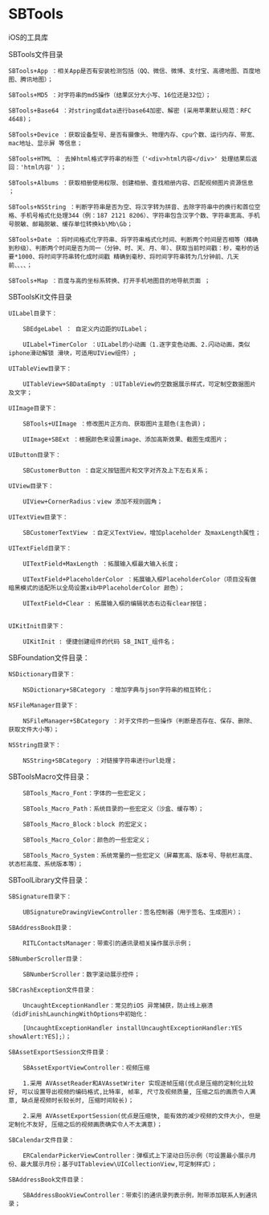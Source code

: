 # SBTools
iOS的工具库

SBTools文件目录

    SBTools+App ：相关App是否有安装检测包括（QQ、微信、微博、支付宝、高德地图、百度地图、腾讯地图）；
    
    SBTools+MD5 ：对字符串的md5操作（结果区分大小写、16位还是32位）；
    
    SBTools+Base64 ：对string或data进行base64加密、解密 (采用苹果默认规范：RFC 4648)；
    
    SBTools+Device ：获取设备型号、是否有摄像头、物理内存、cpu个数、运行内存、带宽、mac地址、显示屏 等信息；
    
    SBTools+HTML ： 去掉html格式字符串的标签（'<div>html内容</div>' 处理结果后返回：'html内容' ）；
    
    SBTools+Albums ：获取相册使用权限、创建相册、查找相册内容、匹配视频图片资源信息 ；
    
    SBTools+NSString ：判断字符串是否为空、将汉字转为拼音、去除字符串中的换行和首位空格、手机号格式化处理344（例：187 2121 8206）、字符串包含汉字个数、字符串宽高、手机号脱敏、邮箱脱敏、缓存单位转换kb\Mb\Gb；
    
    SBTools+Date ：将时间格式化字符串、将字符串格式化时间、判断两个时间是否相等（精确到秒级）、判断两个时间是否为同一（分钟、时、天、月、年）、获取当前时间戳：秒，毫秒的话要*1000、将时间字符串转化成时间戳 精确到毫秒、将时间字符串转为几分钟前、几天前、、、、；
    
    SBTools+Map ：百度与高的坐标系转换、打开手机地图目的地导航页面 ；


SBToolsKit文件目录

    UILabel目录下：
    
        SBEdgeLabel ： 自定义内边距的UILabel；
        
        UILabel+TimerColor ：UILabel的小动画（1.逐字变色动画、2.闪动动画，类似iphone滑动解锁 滑块，可适用UIView组件）;
        
    UITableView目录下：
        
        UITableView+SBDataEmpty ：UITableView的空数据展示样式，可定制空数据图片及文字；
        
    UIImage目录下：
        
        SBTools+UIImage ：修改图片正方向、获取图片主题色(主色调)；
        
        UIImage+SBExt ：根据颜色来设置image、添加高斯效果、截图生成图片；
        
    UIButton目录下：
    
        SBCustomerButton ：自定义按钮图片和文字对齐及上下左右关系；
        
    UIView目录下：
        
        UIView+CornerRadius：view 添加不规则圆角；
        
    UITextView目录下：
        
        SBCustomerTextView ：自定义TextView，增加placeholder 及maxLength属性；
        
    UITextField目录下：
        
        UITextField+MaxLength ：拓展输入框最大输入长度；
        
        UITextField+PlaceholderColor ：拓展输入框PlaceholderColor（项目没有做暗黑模式的适配所以全局设置xib中PlaceholderColor 颜色）；
        
        UITextField+Clear : 拓展输入框的编辑状态右边有clear按钮；
        
        
    UIKitInit目录下：
    
        UIKitInit : 便捷创建组件的代码 SB_INIT_组件名；
        
        
 SBFoundation文件目录：
    
    NSDictionary目录下：
    
        NSDictionary+SBCategory ：增加字典与json字符串的相互转化；
        
    NSFileManager目录下：
        
        NSFileManager+SBCategory ：对于文件的一些操作（判断是否存在、保存、删除、获取文件大小等）；
    
    NSString目录下：
        
        NSString+SBCategory ：对链接字符串进行url处理；
        
        
 SBToolsMacro文件目录：
 
        SBTools_Macro_Font：字体的一些宏定义；
        
        SBTools_Macro_Path：系统目录的一些宏定义（沙盒、缓存等）；
        
        SBTools_Macro_Block：block 的宏定义；
        
        SBTools_Macro_Color：颜色的一些宏定义；
        
        SBTools_Macro_System：系统常量的一些宏定义（屏幕宽高、版本号、导航栏高度、状态栏高度、系统版本等）；
        
 
SBToolLibrary文件目录：

    SBSignature目录下：
        
        UBSignatureDrawingViewController：签名控制器（用于签名、生成图片）；
        
    SBAddressBook目录：
    
        RITLContactsManager：带索引的通讯录相关操作展示示例；
        
    SBNumberScroller目录：
        
        SBNumberScroller：数字滚动展示控件；
        
    SBCrashException文件目录：

        UncaughtExceptionHandler：常见的iOS 异常捕获，防止线上崩溃（didFinishLaunchingWithOptions中初始化：    
    
        [UncaughtExceptionHandler installUncaughtExceptionHandler:YES showAlert:YES];）；
    
    SBAssetExportSession文件目录：
    
        SBAssetExportViewController：视频压缩
    
        1.采用 AVAssetReader和AVAssetWriter 实现逐帧压缩(优点是压缩的定制化比较好, 可以设置导出视频的编码格式,比特率, 帧率, 尺寸及视频质量, 压缩之后的画质令人满意, 缺点是视频时长较长时, 压缩时间较长)；
    
        2.采用 AVAssetExportSession(优点是压缩快, 能有效的减少视频的文件大小, 但是定制化不友好, 压缩之后的视频画质确实令人不太满意)；
    
    SBCalendar文件目录：

        ERCalendarPickerViewController：弹框式上下滚动日历示例（可设置最小展示月份、最大展示月份；基于UITableview\UICollectionView,可定制样式）；
    
    SBAddressBook文件目录：

        SBAddressBookViewController：带索引的通讯录列表示例，附带添加联系人到通讯录；
    



    
       
        
       
        
        
        
        
        
